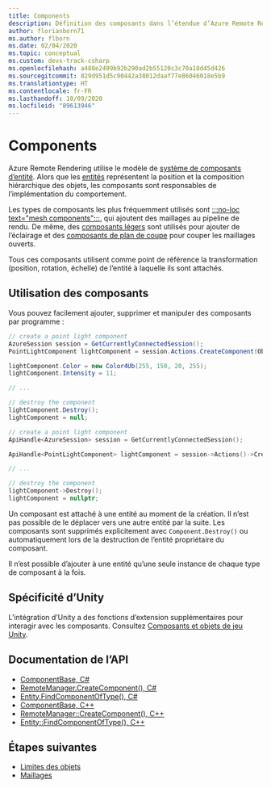 ```yaml
---
title: Components
description: Définition des composants dans l’étendue d’Azure Remote Rendering
author: florianborn71
ms.author: flborn
ms.date: 02/04/2020
ms.topic: conceptual
ms.custom: devx-track-csharp
ms.openlocfilehash: a488e2499b92b290ad2b55120c3c70a18d45d426
ms.sourcegitcommit: 829d951d5c90442a38012daaf77e86046018e5b9
ms.translationtype: HT
ms.contentlocale: fr-FR
ms.lasthandoff: 10/09/2020
ms.locfileid: "89613946"
---
```

# <a name="components"></a>Components

Azure Remote Rendering utilise le modèle de [système de composants d’entité](https://en.wikipedia.org/wiki/Entity_component_system). Alors que les [entités](entities.md) représentent la position et la composition hiérarchique des objets, les composants sont responsables de l’implémentation du comportement.

Les types de composants les plus fréquemment utilisés sont [:::no-loc text="mesh components":::](meshes.md), qui ajoutent des maillages au pipeline de rendu. De même, des [composants légers](../overview/features/lights.md) sont utilisés pour ajouter de l’éclairage et des [composants de plan de coupe](../overview/features/cut-planes.md) pour couper les maillages ouverts.

Tous ces composants utilisent comme point de référence la transformation (position, rotation, échelle) de l’entité à laquelle ils sont attachés.

## <a name="working-with-components"></a>Utilisation des composants

Vous pouvez facilement ajouter, supprimer et manipuler des composants par programme :

```cs
// create a point light component
AzureSession session = GetCurrentlyConnectedSession();
PointLightComponent lightComponent = session.Actions.CreateComponent(ObjectType.PointLightComponent, ownerEntity) as PointLightComponent;

lightComponent.Color = new Color4Ub(255, 150, 20, 255);
lightComponent.Intensity = 11;

// ...

// destroy the component
lightComponent.Destroy();
lightComponent = null;
```

```cpp
// create a point light component
ApiHandle<AzureSession> session = GetCurrentlyConnectedSession();

ApiHandle<PointLightComponent> lightComponent = session->Actions()->CreateComponent(ObjectType::PointLightComponent, ownerEntity)->as<PointLightComponent>();

// ...

// destroy the component
lightComponent->Destroy();
lightComponent = nullptr;
```

Un composant est attaché à une entité au moment de la création. Il n’est pas possible de le déplacer vers une autre entité par la suite. Les composants sont supprimés explicitement avec `Component.Destroy()` ou automatiquement lors de la destruction de l’entité propriétaire du composant.

Il n’est possible d’ajouter à une entité qu’une seule instance de chaque type de composant à la fois.

## <a name="unity-specific"></a>Spécificité d’Unity

L’intégration d’Unity a des fonctions d’extension supplémentaires pour interagir avec les composants. Consultez [Composants et objets de jeu Unity](../how-tos/unity/objects-components.md).

## <a name="api-documentation"></a>Documentation de l’API

* [ComponentBase, C#](https://docs.microsoft.com/dotnet/api/microsoft.azure.remoterendering.componentbase)
* [RemoteManager.CreateComponent(), C#](https://docs.microsoft.com/dotnet/api/microsoft.azure.remoterendering.remotemanager.createcomponent)
* [Entity.FindComponentOfType(), C#](https://docs.microsoft.com/dotnet/api/microsoft.azure.remoterendering.entity.findcomponentoftype)
* [ComponentBase, C++](https://docs.microsoft.com/cpp/api/remote-rendering/componentbase)
* [RemoteManager::CreateComponent(), C++](https://docs.microsoft.com/cpp/api/remote-rendering/remotemanager#createcomponent)
* [Entity::FindComponentOfType(), C++](https://docs.microsoft.com/cpp/api/remote-rendering/entity#findcomponentoftype)

## <a name="next-steps"></a>Étapes suivantes

* [Limites des objets](object-bounds.md)
* [Maillages](meshes.md)
